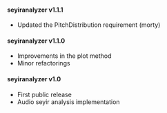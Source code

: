 #### seyiranalyzer v1.1.1
 - Updated the PitchDistribution requirement (morty)

#### seyiranalyzer v1.1.0
 - Improvements in the plot method
 - Minor refactorings

#### seyiranalyzer v1.0
 - First public release
 - Audio seyir analysis implementation
